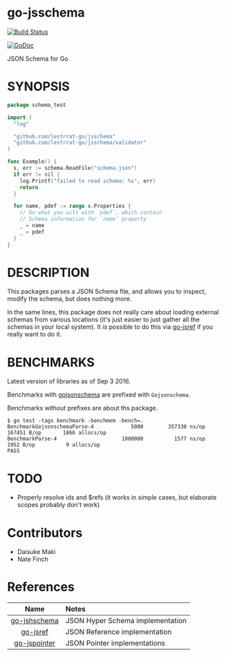 # go-jsschema

[![Build Status](https://travis-ci.org/lestrrat-go/jsschema.svg?branch=master)](https://travis-ci.org/lestrrat-go/jsschema)

[![GoDoc](https://godoc.org/github.com/lestrrat-go/jsschema?status.svg)](https://godoc.org/github.com/lestrrat-go/jsschema)

JSON Schema for Go

# SYNOPSIS

```go
package schema_test

import (
  "log"

  "github.com/lestrrat-go/jsschema"
  "github.com/lestrrat-go/jsschema/validator"
)

func Example() {
  s, err := schema.ReadFile("schema.json")
  if err != nil {
    log.Printf("failed to read schema: %s", err)
    return
  }

  for name, pdef := range s.Properties {
    // Do what you will with `pdef`, which contain
    // Schema information for `name` property
    _ = name
    _ = pdef
  }
}
```

# DESCRIPTION

This packages parses a JSON Schema file, and allows you to inspect, modify
the schema, but does nothing more.

In the same lines, this package does not really care about loading external
schemas from various locations (it's just easier to just gather all the schemas
in your local system). It *is* possible to do this via [go-jsref](https://github.com/lestrrat-go/jsref)
if you really want to do it.

# BENCHMARKS

Latest version of libraries as of Sep 3 2016.

Benchmarks with [gojsonschema](https://github.com/xeipuuv/gojsonschema)
are prefixed with `Gojsonschema`.

Benchmarks without prefixes are about ths package.

```
$ go test -tags benchmark -benchmem -bench=.
BenchmarkGojsonschemaParse-4            5000        357330 ns/op      167451 B/op       1866 allocs/op
BenchmarkParse-4                     1000000          1577 ns/op        1952 B/op          9 allocs/op
PASS
```

# TODO

* Properly resolve ids and $refs (it works in simple cases, but elaborate scopes probably don't work)

# Contributors

* Daisuke Maki
* Nate Finch

# References

| Name                                                     | Notes                            |
|:--------------------------------------------------------:|:---------------------------------|
| [go-jshschema](https://github.com/lestrrat-go/jshschema) | JSON Hyper Schema implementation |
| [go-jsref](https://github.com/lestrrat-go/jsref)         | JSON Reference implementation    |
| [go-jspointer](https://github.com/lestrrat-go/jspointer) | JSON Pointer implementations     |
